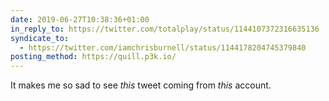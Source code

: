 ```yaml
---
date: 2019-06-27T10:38:36+01:00
in_reply_to: https://twitter.com/totalplay/status/1144107372316635136
syndicate_to:
  - https://twitter.com/iamchrisburnell/status/1144178204745379840
posting_method: https://quill.p3k.io/
---
```


It makes me so sad to see _this_ tweet coming from _this_ account.
